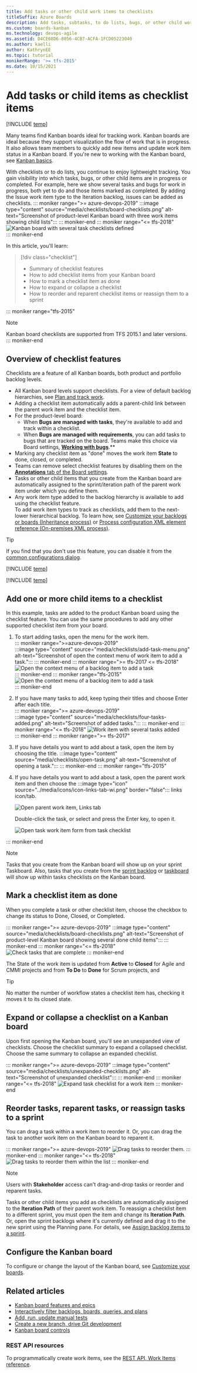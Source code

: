 ```yaml
---
title: Add tasks or other child work items to checklists
titleSuffix: Azure Boards
description: Add tasks, subtasks, to do lists, bugs, or other child work items as checklists to your Kanban board for lightweight tracking in Azure Board and Azure DevOps.
ms.custom: boards-kanban 
ms.technology: devops-agile
ms.assetid: D4CE68D6-8056-4CB7-ACFA-1FCD05223040 
ms.author: kaelli
author: KathrynEE
ms.topic: tutorial
monikerRange: '>= tfs-2015'
ms.date: 10/15/2021
---
```



# Add tasks or child items as checklist items

[!INCLUDE [temp](../includes/version-vsts-tfs-2015-on.md)]


Many teams find Kanban boards ideal for tracking work. Kanban boards are ideal because they support visualization the flow of work that is in progress. It also allows team members to quickly add new items and update work item status in a Kanban board. If you're new to working with the Kanban board, see [Kanban basics](kanban-basics.md).  

With checklists or to do lists, you continue to enjoy lightweight tracking. You gain visibility into which tasks, bugs, or other child items are in progress or completed. For example, here we show several tasks and bugs for work in progress, both yet to do and those items marked as completed. By adding the Issue work item type to the Iteration backlog, issues can be added as checklists. 
::: moniker range=">= azure-devops-2019"
:::image type="content" source="media/checklists/board-checklists.png" alt-text="Screenshot of product-level Kanban board with three work items showing child lists":::
::: moniker-end
::: moniker range="<= tfs-2018"
<img src="media/kanban-task-checklists.png" alt="Kanban board with several task checklists defined" />  
::: moniker-end

In this article, you'll learn: 
> [!div class="checklist"]    
> * Summary of checklist features
> * How to add checklist items from your Kanban board  
> * How to mark a checklist item as done 
> * How to expand or collapse a checklist  
> * How to reorder and reparent checklist items or reassign them to a sprint 

::: moniker range="tfs-2015"
> [!NOTE]  
> Kanban board checklists are supported from TFS 2015.1 and later versions. 
::: moniker-end

## Overview of checklist features 

Checklists are a feature of all Kanban boards, both product and portfolio backlog levels. 



- All Kanban board levels support checklists. For a view of default backlog hierarchies, see [Plan and track work](../get-started/plan-track-work.md).  
- Adding a checklist item automatically adds a parent-child link between the parent work item and the checklist item. 
- For the product-level board:
	- When **Bugs are managed with tasks**, they're available to add and track within a checklist. 
	- When **Bugs are managed with requirements**, you can add tasks to bugs that are tracked on the board. Teams make this choice via Board settings, [**Working with bugs**](../../organizations/settings/show-bugs-on-backlog.md).** 
- Marking any checklist item as "done" moves the work item **State** to done, closed, or completed.  
- Teams can remove select checklist features by disabling them on the [**Annotations** tab of the Board settings](customize-cards.md#annotations).
- Tasks or other child items that you create from the Kanban board are automatically assigned to the sprint/iteration path of the parent work item under which you define them. 
- Any work item type added to the backlog hierarchy is available to add using the checklist feature.  
	To add work item types to track as checklists, add them to the next-lower hierarchical backlog. To learn how, see [Customize your backlogs or boards (Inheritance process)](../../organizations/settings/work/customize-process-backlogs-boards.md) or [Process configuration XML element reference (On-premises XML process)](../../reference/xml/process-configuration-xml-element.md). 

> [!TIP]    
> If you find that you don't use this feature, you can disable it from the [common configurations dialog](customize-cards.md#annotations).  


[!INCLUDE [temp](../includes/prerequisites-kanban.md)]

[!INCLUDE [temp](../includes/open-kanban-board.md)] 

## Add one or more child items to a checklist

In this example, tasks are added to the product Kanban board using the checklist feature. You can use the same procedures to add any other supported checklist item from your board.  

1. To start adding tasks, open the menu for the work item.  
    ::: moniker range=">=azure-devops-2019"  
    :::image type="content" source="media/checklists/add-task-menu.png" alt-text="Screenshot of open the context menu of work item to add a task.":::
    ::: moniker-end
    ::: moniker range=">= tfs-2017 <= tfs-2018"  
    <img src="media/add-tasks-menu-options-vs-ts.png" alt="Open the context menu of a backlog item to add a task" />  
    ::: moniker-end
    ::: moniker range="tfs-2015"
    <img src="media/kanban-board-add-task-checklist.png" alt="Open the context menu of a backlog item to add a task" />  
    ::: moniker-end

2. If you have many tasks to add, keep typing their titles and choose Enter after each title.  
    ::: moniker range=">= azure-devops-2019"  
    :::image type="content" source="media/checklists/four-tasks-added.png" alt-text="Screenshot of added tasks.":::
    ::: moniker-end
    ::: moniker range="<= tfs-2018"
    <img src="media/kanban-board-task-checklists-added.png" alt="Work item with several tasks added" />  
    ::: moniker-end
::: moniker range=">= tfs-2017"
3. If you have details you want to add about a task, open the item by choosing the title. 
    :::image type="content" source="media/checklists/open-task.png" alt-text="Screenshot of opening a task.":::
::: moniker-end
::: moniker range="tfs-2015"
4. If you have details you want to add about a task, open the parent work item and then choose the :::image type="icon" source="../media/icons/icon-links-tab-wi.png" border="false"::: links icon/tab. 

	<img src="media/add-task-checklist-open-task.png" alt="Open parent work item, Links tab" />  

	Double-click the task, or select and press the Enter key, to open it.   

	<img src="media/kanban-board-open-task-form.png" alt="Open task work item form from task checklist" />  
::: moniker-end

> [!NOTE]  
> Tasks that you create from the Kanban board will show up on your sprint Taskboard. Also, tasks that you create from the [sprint backlog](../sprints/assign-work-sprint.md) or [taskboard](../sprints/task-board.md) will show up within tasks checklists on the Kanban board.  


## Mark a checklist item as done 

When you complete a task or other checklist item, choose the checkbox to change its status to Done, Closed, or Completed. 

::: moniker range=">= azure-devops-2019"
:::image type="content" source="media/checklists/board-checklists.png" alt-text="Screenshot of product-level Kanban board showing several done child items":::
::: moniker-end
::: moniker range="<= tfs-2018"
<img src="media/kanban-check-done-tasks.png" alt="Check tasks that are complete" />
::: moniker-end

The State of the work item is updated from **Active** to **Closed** for Agile and CMMI projects and from **To Do** to **Done** for Scrum projects, and 

> [!TIP]  
> No matter the number of workflow states a checklist item has, checking it moves it to its closed state.      

## Expand or collapse a checklist on a Kanban board

Upon first opening the Kanban board, you'll see an unexpanded view of checklists. Choose the checklist summary to expand a collapsed checklist. Choose the same summary to collapse an expanded checklist. 

::: moniker range=">= azure-devops-2019"
:::image type="content" source="media/checklists/unexpanded-checklists.png" alt-text="Screenshot of unexpanded checklist":::
::: moniker-end
::: moniker range="<= tfs-2018"
<img src="media/kanban-board-first-open-collapsed-checklists.png" alt="Expand task checklist for a work item" /> 
::: moniker-end


## Reorder tasks, reparent tasks, or reassign tasks to a sprint 

You can drag a task within a work item to reorder it. Or, you can drag the task to another work item on the Kanban board to reparent it. 

::: moniker range=">= azure-devops-2019"
![Drag tasks to reorder them.](../get-started/media/plan-track-work/reorder-task.png)
::: moniker-end
::: moniker range="<= tfs-2018"
![Drag tasks to reorder them within the list](media/task-checklist-reorder-tasks.png) 
::: moniker-end


> [!NOTE]   
> Users with **Stakeholder** access can't drag-and-drop tasks or reorder and reparent tasks.

Tasks or other child items you add as checklists are automatically assigned to the **Iteration Path** of their parent work item. To reassign a checklist item to a different sprint, you must open the item and change its **Iteration Path**. Or, open the sprint backlogs where it's currently defined and  drag it to the new sprint using the Planning pane. For details, see [Assign backlog items to a sprint](../sprints/assign-work-sprint.md).  

 
## Configure the Kanban board 

To configure or change the layout of the Kanban board, see [Customize your boards](../get-started/customize-boards.md). 


## Related articles  

- [Kanban board features and epics](kanban-epics-features-stories.md)
- [Interactively filter backlogs, boards, queries, and plans](../backlogs/filter-backlogs-boards-plans.md)
- [Add, run, update manual tests](add-run-update-tests.md)
- [Create a new branch, drive Git development](../backlogs/connect-work-items-to-git-dev-ops.md)
- [Kanban board controls](kanban-board-controls.md)

### REST API resources
To programmatically create work items, see the [REST API, Work Items reference](/rest/api/azure/devops/wit/work-items/create).
